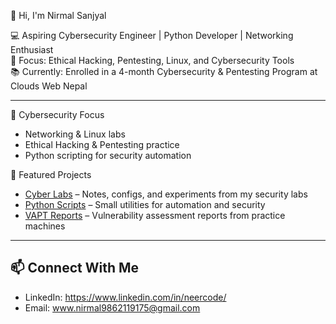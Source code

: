 👋 Hi, I'm Nirmal Sanjyal  

💻 Aspiring Cybersecurity Engineer | Python Developer | Networking Enthusiast  
🎯 Focus: Ethical Hacking, Pentesting, Linux, and Cybersecurity Tools  
📚 Currently: Enrolled in a 4-month Cybersecurity & Pentesting Program at Clouds Web Nepal  

---

 🔐 Cybersecurity Focus
- Networking & Linux labs
- Ethical Hacking & Pentesting practice
- Python scripting for security automation

 📂 Featured Projects
- [Cyber Labs](link-here) – Notes, configs, and experiments from my security labs  
- [Python Scripts](link-here) – Small utilities for automation and security  
- [VAPT Reports](link-here) – Vulnerability assessment reports from practice machines  

---

## 📫 Connect With Me
- LinkedIn: https://www.linkedin.com/in/neercode/  
- Email: www.nirmal9862119175@gmail.com  

